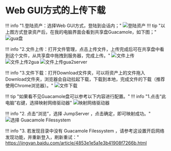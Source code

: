 # Web GUI方式的上传下载

!!! info "1.登陆资产：选择Web GUI方式，登陆到会话内；"
![登陆资产](../../../../img/user_terminal_web-terminal_webgui_login.jpg)
!!! tip "以上图方式登录资产后，在我的电脑界面会看到共享盘Guacamole，如下图；"
![gua盘](../../../../img/user_terminal_web-terminal_webgui_gua_filemanagement.jpg)

!!! info "2.文件上传：打开文件管理，点击上传文件，上传完成后可在共享盘中看到这个文件，从共享盘中拖拽到服务器，完成上传。"
![文件上传](../../../../img/user_terminal_web-terminal_webgui_gua_filemanagement_upload.jpg)
![文件上传2gua](../../../../img/user_terminal_web-terminal_webgui_gua_filemanagement_upload2gua.jpg)
![文件上传gua2server](../../../../img/user_terminal_web-terminal_webgui_gua_filemanagement_upload_gua2server.jpg)

!!! info "3.文件下载：打开Download文件夹，可以将资产上的文件拖入Download文件夹，浏览器会自动拉起下载，下载到本地，完成文件的下载（推荐使用Chrome浏览器）。"
![文件下载](../../../../img/user_terminal_web-terminal_webgui_gua_filemanagement_dowanload.jpg)

!!! tip "如果看不见Guacamole盘可以参考以下内容进行配置。"
!!! info "1.点击“此电脑”右键，选择映射网络驱动器"
![映射网络驱动器](../../../../img/user_terminal_web-terminal_webgui_gua_netdrive.jpg)

!!! info "2. 点击“浏览”，选择 JumpServer ，点击确定，即可映射成功。"
![选择 Guacamole Filessystem](../../../../img/user_terminal_web-terminal_webgui_gua_netdrive_choose.jpg)

!!! info "3. 若发现目录中没有 Guacamole Filessystem ，请参考这设置开启网络发现功能，并重新登入，刷新重试："
https://jingyan.baidu.com/article/4853e1e5a1e3b41908f7266b.html